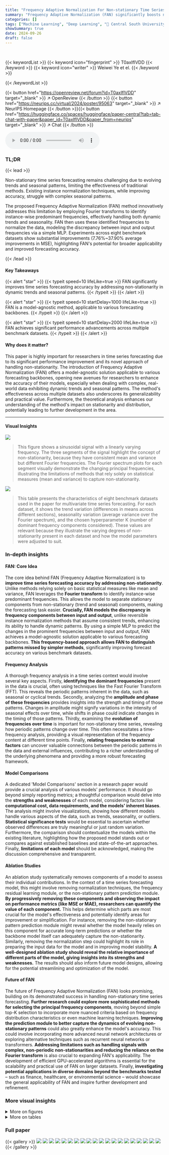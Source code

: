 ```yaml
---
title: "Frequency Adaptive Normalization For Non-stationary Time Series Forecasting"
summary: "Frequency Adaptive Normalization (FAN) significantly boosts non-stationary time series forecasting accuracy by using Fourier transforms to identify and model dynamic trends and seasonal patterns, achi..."
categories: []
tags: ["Machine Learning", "Deep Learning", "🏢 Central South University",]
showSummary: true
date: 2024-09-26
draft: false
---
```


<br>

{{< keywordList >}}
{{< keyword icon="fingerprint" >}} T0axIflVDD {{< /keyword >}}
{{< keyword icon="writer" >}} Weiwei Ye et el. {{< /keyword >}}
 
{{< /keywordList >}}

{{< button href="https://openreview.net/forum?id=T0axIflVDD" target="_blank" >}}
↗ OpenReview
{{< /button >}}
{{< button href="https://neurips.cc/virtual/2024/poster/95063" target="_blank" >}}
↗ NeurIPS Homepage
{{< /button >}}{{< button href="https://huggingface.co/spaces/huggingface/paper-central?tab=tab-chat-with-paper&paper_id=T0axIflVDD&paper_from=neurips" target="_blank" >}}
↗ Chat
{{< /button >}}



<audio controls>
    <source src="https://ai-paper-reviewer.com/T0axIflVDD/podcast.wav" type="audio/wav">
    Your browser does not support the audio element.
</audio>


### TL;DR


{{< lead >}}

Non-stationary time series forecasting remains challenging due to evolving trends and seasonal patterns, limiting the effectiveness of traditional methods.  Existing instance normalization techniques, while improving accuracy, struggle with complex seasonal patterns. 

The proposed Frequency Adaptive Normalization (FAN) method innovatively addresses this limitation by employing Fourier transforms to identify instance-wise predominant frequencies, effectively handling both dynamic trends and seasonality.  FAN then uses these identified frequencies to normalize the data,  modeling the discrepancy between input and output frequencies via a simple MLP. Experiments across eight benchmark datasets show substantial improvements (7.76%~37.90% average improvements in MSE), highlighting FAN's potential for broader applicability and improved forecasting accuracy. 

{{< /lead >}}


#### Key Takeaways

{{< alert "star" >}}
{{< typeit speed=10 lifeLike=true >}} FAN significantly improves time series forecasting accuracy by addressing non-stationarity in dynamic trends and seasonal patterns. {{< /typeit >}}
{{< /alert >}}

{{< alert "star" >}}
{{< typeit speed=10 startDelay=1000 lifeLike=true >}} FAN is a model-agnostic method, applicable to various forecasting backbones. {{< /typeit >}}
{{< /alert >}}

{{< alert "star" >}}
{{< typeit speed=10 startDelay=2000 lifeLike=true >}} FAN achieves significant performance advancements across multiple benchmark datasets. {{< /typeit >}}
{{< /alert >}}

#### Why does it matter?
This paper is highly important for researchers in time series forecasting due to its significant performance improvement and its novel approach of handling non-stationarity. The introduction of Frequency Adaptive Normalization (FAN) offers a model-agnostic solution applicable to various forecasting backbones, opening new avenues for researchers to enhance the accuracy of their models, especially when dealing with complex, real-world data exhibiting dynamic trends and seasonal patterns. The method's effectiveness across multiple datasets also underscores its generalizability and practical value.  Furthermore, the theoretical analysis enhances our understanding of the method's impact on stationarity and distribution, potentially leading to further development in the area.

------
#### Visual Insights



![](https://ai-paper-reviewer.com/T0axIflVDD/figures_1_1.jpg)

> This figure shows a sinusoidal signal with a linearly varying frequency.  The three segments of the signal highlight the concept of non-stationarity, because they have consistent mean and variance but different Fourier frequencies.  The Fourier spectrum plots for each segment visually demonstrate the changing principal frequencies, illustrating the limitations of methods that rely solely on statistical measures (mean and variance) to capture non-stationarity.





![](https://ai-paper-reviewer.com/T0axIflVDD/tables_4_1.jpg)

> This table presents the characteristics of eight benchmark datasets used in the paper for multivariate time series forecasting.  For each dataset, it shows the trend variation (differences in means across different sections), seasonality variation (average variance over the Fourier spectrum), and the chosen hyperparameter K (number of dominant frequency components considered).  These values are relevant because they illustrate the varying degrees of non-stationarity present in each dataset and how the model parameters were adjusted to suit.





### In-depth insights


#### FAN: Core Idea
The core idea behind FAN (Frequency Adaptive Normalization) is to **improve time series forecasting accuracy by addressing non-stationarity**.  Unlike methods relying solely on basic statistical measures like mean and variance, FAN leverages the **Fourier transform** to identify instance-wise predominant frequencies.  This allows the model to separate stationary components from non-stationary (trend and seasonal) components, making the forecasting task easier. **Crucially, FAN models the discrepancy in frequency components between input and output**, unlike reversible instance normalization methods that assume consistent trends, enhancing its ability to handle dynamic patterns. By using a simple MLP to predict the changes in the prominent frequencies between input and output, FAN achieves a model-agnostic solution applicable to various forecasting backbones.  **This frequency-based approach allows FAN to distinguish patterns missed by simpler methods**, significantly improving forecast accuracy on various benchmark datasets.

#### Frequency Analysis
A thorough frequency analysis in a time series context would involve several key aspects.  Firstly, **identifying the dominant frequencies** present in the data is crucial, often using techniques like the Fast Fourier Transform (FFT). This reveals the periodic patterns inherent in the data, such as seasonal or cyclical trends. Secondly, analyzing the **amplitude and phase of these frequencies** provides insights into the strength and timing of those patterns.  Changes in amplitude might signify variations in the intensity of seasonal effects over time, while shifts in phase could indicate changes in the timing of those patterns.  Thirdly, examining the **evolution of frequencies over time** is important for non-stationary time series, revealing how periodic patterns change over time. This often necessitates a time-frequency analysis, providing a visual representation of the frequency content at different time points. Finally, **relating frequencies to external factors** can uncover valuable connections between the periodic patterns in the data and external influences, contributing to a richer understanding of the underlying phenomena and providing a more robust forecasting framework.

#### Model Comparisons
A dedicated 'Model Comparisons' section in a research paper would provide a crucial analysis of various models' performance.  It should go beyond simply reporting metrics; a thoughtful comparison would delve into the **strengths and weaknesses** of each model, considering factors like **computational cost, data requirements, and the models' inherent biases**.  The analysis might involve visualizations, showing how different models handle various aspects of the data, such as trends, seasonality, or outliers. **Statistical significance tests** would be essential to ascertain whether observed differences are truly meaningful or just random variation.  Furthermore, the comparison should contextualize the models within the existing literature, highlighting how the proposed model stands out or compares against established baselines and state-of-the-art approaches.  Finally, **limitations of each model** should be acknowledged, making the discussion comprehensive and transparent.

#### Ablation Studies
An ablation study systematically removes components of a model to assess their individual contributions.  In the context of a time series forecasting model, this might involve removing normalization techniques,  the frequency residual learning module, or the non-stationary pattern prediction module. **By progressively removing these components and observing the impact on performance metrics (like MSE or MAE), researchers can quantify the value of each component.**  This helps determine which parts are most crucial for the model's effectiveness and potentially identify areas for improvement or simplification.  For instance, removing the non-stationary pattern prediction module might reveal whether the model heavily relies on this component for accurate long-term predictions or whether the backbone model itself can adequately capture the non-stationarity. Similarly, removing the normalization step could highlight its role in preparing the input data for the model and in improving model stability. **A well-designed ablation study should reveal the relative importance of different parts of the model, giving insights into its strengths and weaknesses.** The results should also inform future model designs, allowing for the potential streamlining and optimization of the model.

#### Future of FAN
The future of Frequency Adaptive Normalization (FAN) looks promising, building on its demonstrated success in handling non-stationary time series forecasting.  **Further research could explore more sophisticated methods for selecting the principal frequency components**, moving beyond simple top-K selection to incorporate more nuanced criteria based on frequency distribution characteristics or even machine learning techniques.  **Improving the prediction module to better capture the dynamics of evolving non-stationary patterns** could also greatly enhance the model's accuracy. This could involve incorporating more advanced neural network architectures or exploring alternative techniques such as recurrent neural networks or transformers.  **Addressing limitations such as handling signals with complex, non-periodic non-stationarities and reducing the reliance on the Fourier transform** is also crucial to expanding FAN's applicability.  The development of efficient GPU-accelerated algorithms is essential for the scalability and practical use of FAN on larger datasets. Finally, **investigating potential applications in diverse domains beyond the benchmarks tested** – such as finance, healthcare, or environmental science – would showcase the general applicability of FAN and inspire further development and refinement.


### More visual insights

<details>
<summary>More on figures
</summary>


![](https://ai-paper-reviewer.com/T0axIflVDD/figures_3_1.jpg)

> This figure illustrates the architecture of the Frequency Adaptive Normalization (FAN) method.  The process begins with a normalization step, where the input time series (Xt) undergoes a Discrete Fourier Transform (DFT).  The top K dominant frequency components are then identified, filtered out (using the 'Filter' operation), and reconstructed using an Inverse Discrete Fourier Transform (IDFT). This results in two components: X<sup>non</sup> (non-stationary components) and X<sup>res</sup> (stationary components). X<sup>res</sup>  is fed into a forecasting backbone model (g<sub>θ</sub>) to predict the stationary part of the output (Ŷ<sup>res</sup>). Meanwhile, a separate prediction module (q<sub>φ</sub>) using a Multi-Layer Perceptron (MLP) forecasts the non-stationary components (Ŷ<sup>non</sup>) using the removed non-stationary components (X<sup>non</sup>) from the input, and the current input (X<sub>t</sub>). The overall output (Ŷ<sub>t</sub>) is the sum of Ŷ<sup>res</sup> and Ŷ<sup>non</sup>.  A combined loss function incorporates both the prediction error (L<sub>forecast</sub>) and the accuracy of non-stationary pattern prediction (L<sub>φ</sub><sup>nonstat</sup>) to ensure accurate forecasting.


![](https://ai-paper-reviewer.com/T0axIflVDD/figures_6_1.jpg)

> This figure visualizes the long-term forecasting results (168 steps) for a sample from the Traffic dataset.  It compares the performance of the DLinear model enhanced with four different normalization methods: FAN, SAN, Dish-TS, and RevIN. The predictions are plotted against the ground truth values. The purpose is to illustrate how each normalization method handles the non-stationary patterns in the Traffic data, specifically showing how FAN is particularly effective at identifying and capturing seasonal patterns, unlike the other methods which seem to focus more heavily on trend.


![](https://ai-paper-reviewer.com/T0axIflVDD/figures_7_1.jpg)

> This figure illustrates the architecture of the Frequency Adaptive Normalization (FAN) method. FAN is composed of three main stages: normalization, frequency residual learning, and denormalization. The normalization stage removes the impact of non-stationary signals (trend and seasonal patterns) from the input time series using a frequency domain decomposition.  The frequency residual learning stage focuses on the stationary aspects of the input time series, enabling the forecasting backbone to learn more effectively from the stationary information. The denormalization stage uses a simple MLP to predict and add back the non-stationary information from the input, addressing potential shifts in frequency components between inputs and outputs. The whole structure also incorporates a prior loss function which guides the model to accurately predict the non-stationary components, improving overall forecasting accuracy.


![](https://ai-paper-reviewer.com/T0axIflVDD/figures_7_2.jpg)

> This figure visualizes the long-term forecasting results (168 steps) for a sample from the Traffic dataset.  It compares the performance of the DLinear model enhanced with four different normalization methods: FAN, SAN, Dish-TS, and RevIN. The goal is to illustrate how each method handles the non-stationarity of the data, particularly the seasonal patterns.  The figure highlights FAN's ability to capture evolving seasonal patterns, in contrast to the other methods that either focus on trends or make overly simplistic assumptions about the relationship between input and output non-stationary patterns.


![](https://ai-paper-reviewer.com/T0axIflVDD/figures_8_1.jpg)

> This figure illustrates the architecture of the Frequency Adaptive Normalization (FAN) method.  It shows the three main steps: normalization, frequency residual learning, and denormalization.  Normalization involves using a Discrete Fourier Transform (DFT) to decompose the input time series into its frequency components.  Key frequency components are then filtered out, leaving a residual signal representing the stationary aspects of the data.  This residual is fed into the forecasting backbone. The denormalization process uses a prediction module (MLP) to estimate and reconstruct the non-stationary components that were previously removed, and combines this with the prediction from the forecasting backbone to produce the final forecast. A loss function is applied to the entire process, including the prediction of the non-stationary components.


![](https://ai-paper-reviewer.com/T0axIflVDD/figures_12_1.jpg)

> This figure illustrates the architecture of the Frequency Adaptive Normalization (FAN) method.  It shows the three main steps: normalization, frequency residual learning, and denormalization.  Normalization removes the impact of non-stationary signals from the input time series using a frequency domain decomposition. The frequency residual learning step focuses on the stationary aspects of the input.  Finally, the denormalization step reconstructs the output time series using a prediction module that addresses shifts in frequency components between the input and output.  A prior loss function is used to improve the accuracy of predicting the non-stationary components.


![](https://ai-paper-reviewer.com/T0axIflVDD/figures_13_1.jpg)

> This figure illustrates the architecture of the Frequency Adaptive Normalization (FAN) method.  It shows the three main stages: normalization, frequency residual learning, and denormalization. The normalization stage uses a Fast Fourier Transform (FFT) to decompose the input time series into frequency components, filtering out the top K dominant components which represent non-stationary information.  The frequency residual learning stage focuses on the remaining stationary components using a forecasting backbone model. The denormalization stage then reconstructs the output time series by incorporating a predicted non-stationary pattern (using an MLP) with the stationary forecast from the backbone model. A prior loss function is used to guide the accuracy of both the non-stationary pattern prediction and the overall forecast.


![](https://ai-paper-reviewer.com/T0axIflVDD/figures_13_2.jpg)

> This figure shows the architecture of the Frequency Adaptive Normalization (FAN) method.  It consists of three main stages: normalization, frequency residual learning, and denormalization. The normalization stage uses the Discrete Fourier Transform (DFT) to decompose the input time series into its frequency components. The frequency residual learning stage then removes the top K dominant frequency components, leaving behind only the stationary components. Finally, the denormalization stage uses an MLP to predict the non-stationary components and reconstructs the output time series.  The entire process incorporates a prior loss to guide the prediction of the non-stationary components, leading to improved accuracy.


![](https://ai-paper-reviewer.com/T0axIflVDD/figures_14_1.jpg)

> This figure illustrates the architecture of the Frequency Adaptive Normalization (FAN) method.  It shows the three main components: normalization, frequency residual learning, and denormalization. The normalization step uses the Fourier Transform to separate stationary and non-stationary components. The frequency residual learning component processes the stationary components. Finally, the denormalization step combines the processed stationary components with a prediction of the evolving non-stationary patterns to reconstruct the output.


![](https://ai-paper-reviewer.com/T0axIflVDD/figures_17_1.jpg)

> This figure visualizes the long-term forecasting results (168 steps) of a single sample from the Traffic dataset.  It uses the DLinear model enhanced with four different normalization methods: FAN, SAN, Dish-TS, and RevIN. The visualization helps to compare the performance of these methods, specifically highlighting their ability to capture the evolving seasonal patterns and trend changes present in the time series data.  The graphs show the predicted values and ground truth values for each normalization method, allowing for a visual comparison of their respective accuracies in capturing the non-stationary dynamics.


![](https://ai-paper-reviewer.com/T0axIflVDD/figures_17_2.jpg)

> This figure visualizes the long-term forecasting results (168 steps) for a single sample from the Traffic dataset using the DLinear model enhanced with four different normalization methods: FAN, SAN, Dish-TS, and RevIN.  Each subplot displays the ground truth and predictions. The purpose is to demonstrate how FAN better captures evolving seasonal patterns (especially noticeable around weekends) compared to the other methods that focus primarily on trends.


![](https://ai-paper-reviewer.com/T0axIflVDD/figures_19_1.jpg)

> The figure illustrates the FAN architecture, which consists of three main steps: normalization, frequency residual learning, and denormalization.  In the normalization step, the input time series is decomposed into stationary and non-stationary components using the Fourier transform. The frequency residual learning step then focuses on the stationary components to predict the stationary part of the output time series. Finally, the denormalization step combines the predicted stationary components with the predicted non-stationary components to reconstruct the final output time series. A prior loss is also incorporated to guide the model's learning process by ensuring that the predicted non-stationary components accurately reflect the true non-stationary components.


</details>




<details>
<summary>More on tables
</summary>


![](https://ai-paper-reviewer.com/T0axIflVDD/tables_5_1.jpg)
> This table presents the Mean Absolute Error (MAE) and Mean Squared Error (MSE) for various time series forecasting models, both with and without the application of the proposed Frequency Adaptive Normalization (FAN) method.  The results are shown for different prediction lengths (96, 168, 336, and 720 steps) across eight benchmark datasets (ETTm2, Exchange, Electricity, Traffic, and Weather). The bold values highlight the best-performing model for each metric and dataset.

![](https://ai-paper-reviewer.com/T0axIflVDD/tables_6_1.jpg)
> This table presents a comparison of the Mean Squared Error (MSE) achieved by FAN and three other reversible instance normalization methods (SAN, Dish-TS, RevIN) across four different forecasting backbones (DLinear, FEDformer, Informer, SCINet) and eight datasets.  The MSE is averaged across all prediction steps.  Bold values highlight the best-performing method for each combination of backbone and dataset. This allows for an assessment of FAN's performance improvement relative to existing normalization techniques.

![](https://ai-paper-reviewer.com/T0axIflVDD/tables_8_1.jpg)
> This table presents the results of ablation studies conducted on two datasets (ETTh1 and Weather) to evaluate the effectiveness of different components within the FAN model.  Three variants of the FAN model are compared against the full FAN model: one without the non-stationary pattern prediction module, one using only the stationary forecasting backbone, and one without the stationary reconstruction step.  The results are reported in terms of MAE and MSE for prediction lengths of 96, 168, 336, and 720 time steps, with the best performance for each metric highlighted in bold.  The analysis helps to understand the relative contribution of each component of the FAN framework.

![](https://ai-paper-reviewer.com/T0axIflVDD/tables_18_1.jpg)
> This table presents the Mean Absolute Error (MAE) and Mean Squared Error (MSE) for eight benchmark datasets across four different forecasting models (DLinear, Informer, FEDformer, and SCINet) with and without the proposed Frequency Adaptive Normalization (FAN) method.  The results demonstrate the improvement in forecasting accuracy achieved by incorporating FAN with each model.  The bold values highlight the best performance for each dataset and model, indicating where FAN provides the greatest benefit.

![](https://ai-paper-reviewer.com/T0axIflVDD/tables_19_1.jpg)
> This table presents the results of a multivariate forecasting experiment on synthetic data, comparing FAN's performance against three other reversible normalization methods (SAN, Dish-TS, RevIN).  The experiment used a DLinear backbone model and varied the complexity of the synthetic time series (Syn-5 through Syn-9, reflecting an increasing number of composite frequencies). The table shows the MAE and MSE for each method and dataset, highlighting FAN's consistent and significant performance improvements across different levels of complexity.

![](https://ai-paper-reviewer.com/T0axIflVDD/tables_19_2.jpg)
> This table presents the results of a multivariate forecasting experiment on synthetic data using the DLinear model as the backbone.  It compares the performance of FAN against three other reversible normalization methods (SAN, Dish-TS, and RevIN) across five different synthetic datasets (Syn-5 to Syn-9).  Each synthetic dataset consists of a combination of multiple sinusoidal signals with linearly varying amplitudes and periodicities.  The table shows the MAE and MSE for each method and dataset, highlighting the performance improvement achieved by FAN over the baselines. The improvement is expressed as a percentage increase in MAE and MSE for FAN compared to each of the other methods.

![](https://ai-paper-reviewer.com/T0axIflVDD/tables_20_1.jpg)
> This table presents the Mean Absolute Error (MAE) and Mean Squared Error (MSE) for eight benchmark datasets, comparing forecasting models with and without the Frequency Adaptive Normalization (FAN) method.  The results show the improvements achieved by incorporating FAN into various forecasting models (DLinear, Informer, FEDformer, and SCINet) across different prediction lengths (96, 168, 336, and 720 steps).  Bold values highlight the best performance for each metric and prediction length.

![](https://ai-paper-reviewer.com/T0axIflVDD/tables_21_1.jpg)
> This table presents the Mean Absolute Error (MAE) and Mean Squared Error (MSE) for eight benchmark datasets across four different forecasting models (DLinear, Informer, FEDformer, and SCINet).  Each model is evaluated both with and without the proposed Frequency Adaptive Normalization (FAN) method. The results show the improvements achieved by using FAN for each model and dataset.  Bold values highlight the best performance for each metric and configuration.

![](https://ai-paper-reviewer.com/T0axIflVDD/tables_22_1.jpg)
> This table presents the Mean Absolute Error (MAE) and Mean Squared Error (MSE) for eight different time series forecasting datasets.  The results are shown for four different forecasting models (DLinear, Informer, FEDformer, SCINet) with and without the application of the Frequency Adaptive Normalization (FAN) method proposed in the paper.  The bold values highlight the best performing model for each dataset and prediction length.

</details>




### Full paper

{{< gallery >}}
<img src="https://ai-paper-reviewer.com/T0axIflVDD/1.png" class="grid-w50 md:grid-w33 xl:grid-w25" />
<img src="https://ai-paper-reviewer.com/T0axIflVDD/2.png" class="grid-w50 md:grid-w33 xl:grid-w25" />
<img src="https://ai-paper-reviewer.com/T0axIflVDD/3.png" class="grid-w50 md:grid-w33 xl:grid-w25" />
<img src="https://ai-paper-reviewer.com/T0axIflVDD/4.png" class="grid-w50 md:grid-w33 xl:grid-w25" />
<img src="https://ai-paper-reviewer.com/T0axIflVDD/5.png" class="grid-w50 md:grid-w33 xl:grid-w25" />
<img src="https://ai-paper-reviewer.com/T0axIflVDD/6.png" class="grid-w50 md:grid-w33 xl:grid-w25" />
<img src="https://ai-paper-reviewer.com/T0axIflVDD/7.png" class="grid-w50 md:grid-w33 xl:grid-w25" />
<img src="https://ai-paper-reviewer.com/T0axIflVDD/8.png" class="grid-w50 md:grid-w33 xl:grid-w25" />
<img src="https://ai-paper-reviewer.com/T0axIflVDD/9.png" class="grid-w50 md:grid-w33 xl:grid-w25" />
<img src="https://ai-paper-reviewer.com/T0axIflVDD/10.png" class="grid-w50 md:grid-w33 xl:grid-w25" />
<img src="https://ai-paper-reviewer.com/T0axIflVDD/11.png" class="grid-w50 md:grid-w33 xl:grid-w25" />
<img src="https://ai-paper-reviewer.com/T0axIflVDD/12.png" class="grid-w50 md:grid-w33 xl:grid-w25" />
<img src="https://ai-paper-reviewer.com/T0axIflVDD/13.png" class="grid-w50 md:grid-w33 xl:grid-w25" />
<img src="https://ai-paper-reviewer.com/T0axIflVDD/14.png" class="grid-w50 md:grid-w33 xl:grid-w25" />
<img src="https://ai-paper-reviewer.com/T0axIflVDD/15.png" class="grid-w50 md:grid-w33 xl:grid-w25" />
<img src="https://ai-paper-reviewer.com/T0axIflVDD/16.png" class="grid-w50 md:grid-w33 xl:grid-w25" />
<img src="https://ai-paper-reviewer.com/T0axIflVDD/17.png" class="grid-w50 md:grid-w33 xl:grid-w25" />
<img src="https://ai-paper-reviewer.com/T0axIflVDD/18.png" class="grid-w50 md:grid-w33 xl:grid-w25" />
<img src="https://ai-paper-reviewer.com/T0axIflVDD/19.png" class="grid-w50 md:grid-w33 xl:grid-w25" />
<img src="https://ai-paper-reviewer.com/T0axIflVDD/20.png" class="grid-w50 md:grid-w33 xl:grid-w25" />
{{< /gallery >}}